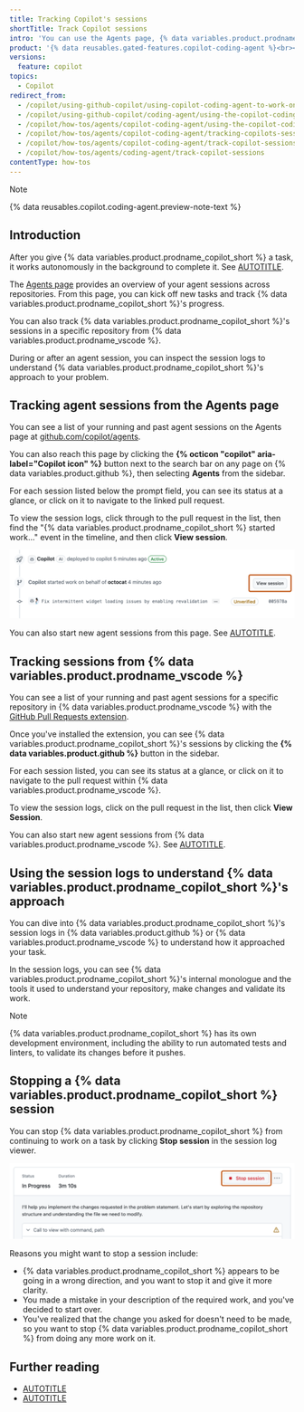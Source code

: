 ```yaml
---
title: Tracking Copilot's sessions
shortTitle: Track Copilot sessions
intro: 'You can use the Agents page, {% data variables.product.prodname_vscode %} and session logs to track {% data variables.product.prodname_copilot_short %}''s progress and understand its approach.'
product: '{% data reusables.gated-features.copilot-coding-agent %}<br><a href="https://github.com/features/copilot/plans?ref_cta=Copilot+plans+signup&ref_loc=using+the+copilot+coding+agent+logs&ref_page=docs" target="_blank" class="btn btn-primary mt-3 mr-3 no-underline"><span>Sign up for {% data variables.product.prodname_copilot_short %}</span> {% octicon "link-external" height:16 %}</a>'
versions:
  feature: copilot
topics:
  - Copilot
redirect_from:
  - /copilot/using-github-copilot/using-copilot-coding-agent-to-work-on-tasks/using-the-copilot-coding-agent-logs
  - /copilot/using-github-copilot/coding-agent/using-the-copilot-coding-agent-logs
  - /copilot/how-tos/agents/copilot-coding-agent/using-the-copilot-coding-agent-logs
  - /copilot/how-tos/agents/copilot-coding-agent/tracking-copilots-sessions
  - /copilot/how-tos/agents/copilot-coding-agent/track-copilot-sessions
  - /copilot/how-tos/agents/coding-agent/track-copilot-sessions
contentType: how-tos
---
```


> [!NOTE]
> {% data reusables.copilot.coding-agent.preview-note-text %}

## Introduction

After you give {% data variables.product.prodname_copilot_short %} a task, it works autonomously in the background to complete it. See [AUTOTITLE](/copilot/concepts/about-copilot-coding-agent).

The [Agents page](https://github.com/copilot/agents) provides an overview of your agent sessions across repositories. From this page, you can kick off new tasks and track {% data variables.product.prodname_copilot_short %}'s progress.

You can also track {% data variables.product.prodname_copilot_short %}'s sessions in a specific repository from {% data variables.product.prodname_vscode %}.

During or after an agent session, you can inspect the session logs to understand {% data variables.product.prodname_copilot_short %}'s approach to your problem.

## Tracking agent sessions from the Agents page

You can see a list of your running and past agent sessions on the Agents page at [github.com/copilot/agents](https://github.com/copilot/agents).

You can also reach this page by clicking the **{% octicon "copilot" aria-label="Copilot icon" %}** button next to the search bar on any page on {% data variables.product.github %}, then selecting **Agents** from the sidebar.

For each session listed below the prompt field, you can see its status at a glance, or click on it to navigate to the linked pull request.

To view the session logs, click through to the pull request in the list, then find the "{% data variables.product.prodname_copilot_short %} started work..." event in the timeline, and then click **View session**.

![Screenshot of a section of a pull request with the 'View session' button highlighted.](/assets/images/help/copilot/coding-agent/log-view-session.png)

You can also start new agent sessions from this page. See [AUTOTITLE](/copilot/how-tos/agents/copilot-coding-agent/asking-copilot-to-create-a-pull-request).

## Tracking sessions from {% data variables.product.prodname_vscode %}

You can see a list of your running and past agent sessions for a specific repository in {% data variables.product.prodname_vscode %} with the [GitHub Pull Requests extension](https://marketplace.visualstudio.com/items?itemName=GitHub.vscode-pull-request-github).

Once you've installed the extension, you can see {% data variables.product.prodname_copilot_short %}'s sessions by clicking the **{% data variables.product.github %}** button in the sidebar.

For each session listed, you can see its status at a glance, or click on it to navigate to the pull request within {% data variables.product.prodname_vscode %}.

To view the session logs, click on the pull request in the list, then click **View Session**.

You can also start new agent sessions from {% data variables.product.prodname_vscode %}. See [AUTOTITLE](/copilot/how-tos/agents/copilot-coding-agent/asking-copilot-to-create-a-pull-request#asking-copilot-to-create-a-pull-request-from-copilot-chat-in-visual-studio-code).

## Using the session logs to understand {% data variables.product.prodname_copilot_short %}'s approach

You can dive into {% data variables.product.prodname_copilot_short %}'s session logs in {% data variables.product.github %} or {% data variables.product.prodname_vscode %} to understand how it approached your task.

In the session logs, you can see {% data variables.product.prodname_copilot_short %}'s internal monologue and the tools it used to understand your repository, make changes and validate its work.

> [!NOTE]
> {% data variables.product.prodname_copilot_short %} has its own development environment, including the ability to run automated tests and linters, to validate its changes before it pushes.

## Stopping a {% data variables.product.prodname_copilot_short %} session

You can stop {% data variables.product.prodname_copilot_short %} from continuing to work on a task by clicking **Stop session** in the session log viewer.

![Screenshot of the log viewer with the 'Stop session' button highlighted.](/assets/images/help/copilot/coding-agent/log-stop-session.png)

Reasons you might want to stop a session include:

* {% data variables.product.prodname_copilot_short %} appears to be going in a wrong direction, and you want to stop it and give it more clarity.
* You made a mistake in your description of the required work, and you've decided to start over.
* You've realized that the change you asked for doesn't need to be made, so you want to stop {% data variables.product.prodname_copilot_short %} from doing any more work on it.

## Further reading

* [AUTOTITLE](/copilot/tutorials/coding-agent/best-practices)
* [AUTOTITLE](/copilot/using-github-copilot/coding-agent/troubleshooting-copilot-coding-agent)
